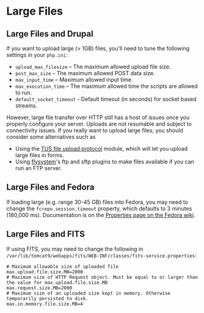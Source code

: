 # Large Files

## Large Files and Drupal

If you want to upload large (> 1GB) files, you'll need to tune the following settings in your `php.ini`:

- `upload_max_filesize` – The maximum allowed upload file size.
- `post_max_size` – The maximum allowed POST data size.
- `max_input_time` – Maximum allowed input time.
- `max_execution_time` – The maximum allowed time the scripts are allowed to run.
- `default_socket_timeout` - Default timeout (in seconds) for socket based streams.

However, large file transfer over HTTP still has a host of issues once you properly configure your server.
Uploads are not resumable and subject to connectivity issues.
If you really want to upload large files, you should consider some alternatives such as

- Using the [TUS file upload protocol](https://www.drupal.org/project/tus) module, which will let you upload large files in forms.
- Using [flysystem](https://www.drupal.org/project/flysystem)'s ftp and sftp plugins to make files available if you can run an FTP server.

## Large Files and Fedora

If loading large (e.g. range 30-45 GB) files into Fedora, you may need to change the 
`fcrepo.session.timeout` property, which defaults to 3 minutes (180,000 ms). Documentation is on the
[Properties page on the Fedora wiki](https://wiki.lyrasis.org/display/FEDORAM6M1P0/Properties).

## Large Files and FITS

If using FITS, you may need to change the following in `/var/lib/tomcat9/webapps/fits/WEB-INF/classes/fits-service.properties`:

```
# Maximum allowable size of uploaded file
max.upload.file.size.MB=2000
# Maximum size of HTTP Request object. Must be equal to or larger than the value for max.upload.file.size.MB
max.request.size.MB=2000
# Maximum size of an uploaded size kept in memory. Otherwise temporarily persisted to disk.
max.in.memory.file.size.MB=4
```

